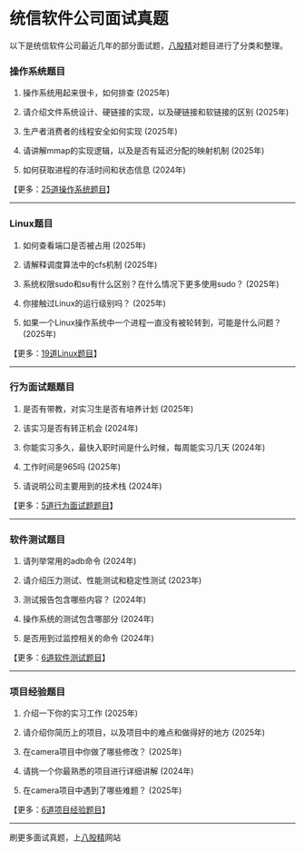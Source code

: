 # 统信软件公司面试真题

以下是统信软件公司最近几年的部分面试题，[八股精](https://www.bagujing.com)对题目进行了分类和整理。

### 操作系统题目

1. 操作系统用起来很卡，如何排查 (2025年) 

2. 请介绍文件系统设计、硬链接的实现，以及硬链接和软链接的区别 (2025年) 

3. 生产者消费者的线程安全如何实现 (2025年) 

4. 请讲解mmap的实现逻辑，以及是否有延迟分配的映射机制 (2025年) 

5. 如何获取进程的存活时间和状态信息 (2024年) 

【更多：[25道操作系统题目](https://www.bagujing.com/companies)】


---

### Linux题目

1. 如何查看端口是否被占用 (2025年) 

2. 请解释调度算法中的cfs机制 (2025年) 

3. 系统权限sudo和su有什么区别？在什么情况下更多使用sudo？ (2025年) 

4. 你接触过Linux的运行级别吗？ (2025年) 

5. 如果一个Linux操作系统中一个进程一直没有被轮转到，可能是什么问题？ (2025年) 

【更多：[19道Linux题目](https://www.bagujing.com/companies)】


---

### 行为面试题题目

1. 是否有带教，对实习生是否有培养计划 (2025年) 

2. 该实习是否有转正机会 (2024年) 

3. 你能实习多久，最快入职时间是什么时候，每周能实习几天 (2024年) 

4. 工作时间是965吗 (2025年) 

5. 请说明公司主要用到的技术栈 (2024年) 

【更多：[5道行为面试题题目](https://www.bagujing.com/companies)】


---

### 软件测试题目

1. 请列举常用的adb命令 (2024年) 

2. 请介绍压力测试、性能测试和稳定性测试 (2023年) 

3. 测试报告包含哪些内容？ (2024年) 

4. 操作系统的测试包含哪部分 (2024年) 

5. 是否用到过监控相关的命令 (2024年) 

【更多：[6道软件测试题目](https://www.bagujing.com/companies)】


---

### 项目经验题目

1. 介绍一下你的实习工作 (2025年) 

2. 请介绍你简历上的项目，以及项目中的难点和做得好的地方 (2025年) 

3. 在camera项目中你做了哪些修改？ (2025年) 

4. 请挑一个你最熟悉的项目进行详细讲解 (2024年) 

5. 在camera项目中遇到了哪些难题？ (2025年) 

【更多：[6道项目经验题目](https://www.bagujing.com/companies)】


---

刷更多面试真题，上[八股精](https://www.bagujing.com)网站
